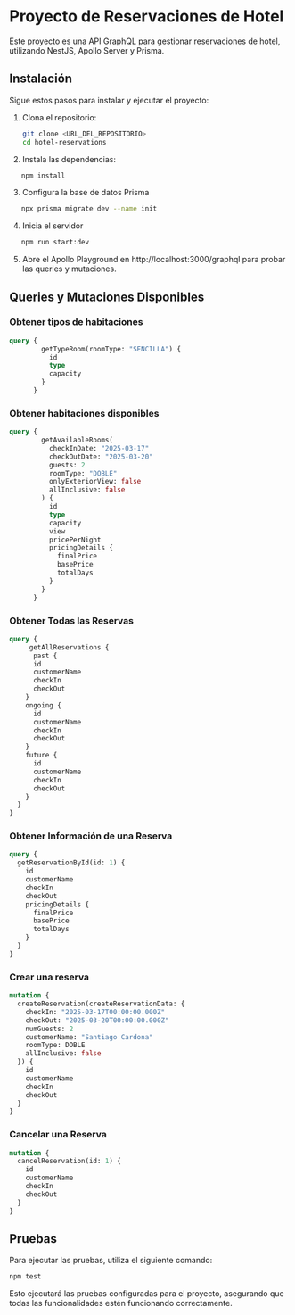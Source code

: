 # Proyecto de Reservaciones de Hotel

Este proyecto es una API GraphQL para gestionar reservaciones de hotel, utilizando NestJS, Apollo Server y Prisma.

## Instalación

Sigue estos pasos para instalar y ejecutar el proyecto:

1. Clona el repositorio:

   ```bash
   git clone <URL_DEL_REPOSITORIO>
   cd hotel-reservations
   ```

2. Instala las dependencias:

```bash
   npm install
```

3. Configura la base de datos Prisma

```bash
   npx prisma migrate dev --name init
```

4. Inicia el servidor

```bash
   npm run start:dev
```

5. Abre el Apollo Playground en http://localhost:3000/graphql para probar las queries y mutaciones.

## Queries y Mutaciones Disponibles

### Obtener tipos de habitaciones

```GraphQL
query {
        getTypeRoom(roomType: "SENCILLA") {
          id
          type
          capacity
        }
      }
```

### Obtener habitaciones disponibles

```GraphQL
query {
        getAvailableRooms(
          checkInDate: "2025-03-17"
          checkOutDate: "2025-03-20"
          guests: 2
          roomType: "DOBLE"
          onlyExteriorView: false
          allInclusive: false
        ) {
          id
          type
          capacity
          view
          pricePerNight
          pricingDetails {
            finalPrice
            basePrice
            totalDays
          }
        }
      }
```

### Obtener Todas las Reservas

```GraphQL
query {
     getAllReservations {
      past {
      id
      customerName
      checkIn
      checkOut
    }
    ongoing {
      id
      customerName
      checkIn
      checkOut
    }
    future {
      id
      customerName
      checkIn
      checkOut
    }
  }
}
```

### Obtener Información de una Reserva

```GraphQL
query {
  getReservationById(id: 1) {
    id
    customerName
    checkIn
    checkOut
    pricingDetails {
      finalPrice
      basePrice
      totalDays
    }
  }
}
```

### Crear una reserva

```GraphQL
mutation {
  createReservation(createReservationData: {
    checkIn: "2025-03-17T00:00:00.000Z"
    checkOut: "2025-03-20T00:00:00.000Z"
    numGuests: 2
    customerName: "Santiago Cardona"
    roomType: DOBLE
    allInclusive: false
  }) {
    id
    customerName
    checkIn
    checkOut
  }
}
```

### Cancelar una Reserva

```GraphQL
mutation {
  cancelReservation(id: 1) {
    id
    customerName
    checkIn
    checkOut
  }
}
```

## Pruebas

Para ejecutar las pruebas, utiliza el siguiente comando:

```bash
npm test
```
Esto ejecutará las pruebas configuradas para el proyecto, asegurando que todas las funcionalidades estén funcionando correctamente.